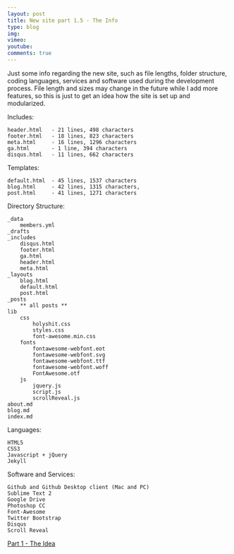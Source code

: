```yaml
---
layout: post
title: New site part 1.5 - The Info
type: blog
img: 
vimeo: 
youtube:  
comments: true
---
```


Just some info regarding the new site, such as file lengths, folder structure, coding languages, services and software used during the development process. File length and sizes may change in the future while I add more features, so this is just to get an idea how the site is set up and modularized.

Includes:

	header.html   - 21 lines, 498 characters
	footer.html   - 18 lines, 823 characters
	meta.html     - 16 lines, 1296 characters
	ga.html	      - 1 line, 394 characters
	disqus.html   - 11 lines, 662 characters

Templates:

	default.html  - 45 lines, 1537 characters
	blog.html     - 42 lines, 1315 characters,
	post.html     - 41 lines, 1271 characters

Directory Structure:

	_data
		members.yml
	_drafts
	_includes
		disqus.html
		footer.html
		ga.html
		header.html
		meta.html
	_layouts
		blog.html
		default.html
		post.html
	_posts
		** all posts **
	lib
		css
			holyshit.css
			styles.css
			font-awesome.min.css
		fonts
			fontawesome-webfont.eot
			fontawesome-webfont.svg
			fontawesome-webfont.ttf
			fontawesome-webfont.woff
			FontAwesome.otf
		js
			jquery.js
			script.js
			scrollReveal.js
	about.md
	blog.md
	index.md

Languages:

	HTML5
	CSS3
	Javascript + jQuery
	Jekyll

Software and Services:

	Github and Github Desktop client (Mac and PC)
	Sublime Text 2
	Google Drive
	Photoshop CC
	Font-Awesome
	Twitter Bootstrap
	Disqus
	Scroll Reveal

[Part 1 - The Idea](http://sconzen.github.io/2014/03/17/part1.html)